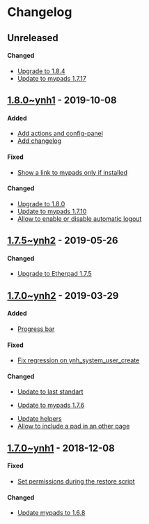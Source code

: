 Changelog
=========

## Unreleased
#### Changed
* [Upgrade to 1.8.4]()
* [Update to mypads 1.7.17]()


## [1.8.0~ynh1](https://github.com/YunoHost-Apps/etherpad_mypads_ynh/pull/74) - 2019-10-08

#### Added
* [Add actions and config-panel](https://github.com/YunoHost-Apps/etherpad_mypads_ynh/pull/49)
* [Add changelog](https://github.com/YunoHost-Apps/etherpad_mypads_ynh/pull/76)

#### Fixed
- [Show a link to mypads only if installed](https://github.com/YunoHost-Apps/etherpad_mypads_ynh/pull/74/commits/46b50b32e58edfb74c143fe5a50362629294f50b)

#### Changed
* [Upgrade to 1.8.0](https://github.com/YunoHost-Apps/etherpad_mypads_ynh/pull/78)
* [Update to mypads 1.7.10](https://github.com/YunoHost-Apps/etherpad_mypads_ynh/pull/74/commits/00060c99db7f0fcac57c910256a37b6deeb8c2fe)
* [Allow to enable or disable automatic logout](https://github.com/YunoHost-Apps/etherpad_mypads_ynh/pull/74/commits/fdc8d6cbdd8eb0931336311d53857dad7f966d93)

## [1.7.5~ynh2](https://github.com/YunoHost-Apps/etherpad_mypads_ynh/pull/69) - 2019-05-26

#### Changed
* [Upgrade to Etherpad 1.7.5](https://github.com/YunoHost-Apps/etherpad_mypads_ynh/pull/69/commits/d299b77dd865e9fff306c121235450e27ab9372a)


## [1.7.0~ynh2](https://github.com/YunoHost-Apps/etherpad_mypads_ynh/pull/63) - 2019-03-29

#### Added
- [Progress bar](https://github.com/YunoHost-Apps/etherpad_mypads_ynh/pull/63/commits/4489e07a059477802cfeb402e1980b79e1ddce97)

#### Fixed
- [Fix regression on ynh_system_user_create](https://github.com/YunoHost-Apps/etherpad_mypads_ynh/pull/63/commits/c0de9b2ee3ebc5ecb11e02655984e1fe793dd9d5)

#### Changed
- [Update to last standart](https://github.com/YunoHost-Apps/etherpad_mypads_ynh/pull/63/commits/c663ec74c1d97cccbc1291a9d3e74cdf3b7586e9)
* [Update to mypads 1.7.6](https://github.com/YunoHost-Apps/etherpad_mypads_ynh/pull/63/commits/c87caaad6507a52a71572ef21529cc4f1022b53b)
- [Update helpers](https://github.com/YunoHost-Apps/etherpad_mypads_ynh/pull/63/commits/bab779a39f3f6f45c0fcc6bdf640baa47a5e6821)
- [Allow to include a pad in an other page](https://github.com/YunoHost-Apps/etherpad_mypads_ynh/pull/63/commits/f27cca79957f88fd9972452db146fe6867ba3f79)


## [1.7.0~ynh1](https://github.com/YunoHost-Apps/etherpad_mypads_ynh/pull/55) - 2018-12-08

#### Fixed
- [Set permissions during the restore script](https://github.com/YunoHost-Apps/etherpad_mypads_ynh/pull/55/commits/85be69b5ce15db0d9df0f0ca191be43c2ea6bc31)

#### Changed
* [Update mypads to 1.6.8](https://github.com/YunoHost-Apps/etherpad_mypads_ynh/pull/55/commits/8c73fd242286029991b774d02ce9209c88793c21)
